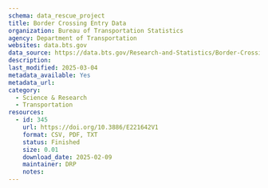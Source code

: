 ```yaml
---
schema: data_rescue_project 
title: Border Crossing Entry Data
organization: Bureau of Transportation Statistics
agency: Department of Transportation
websites: data.bts.gov
data_source: https://data.bts.gov/Research-and-Statistics/Border-Crossing-Entry-Data/keg4-3bc2/about_data
description: 
last_modified: 2025-03-04
metadata_available: Yes
metadata_url: 
category:
  - Science & Research 
  - Transportation 
resources:
  - id: 345
    url: https://doi.org/10.3886/E221642V1
    format: CSV, PDF, TXT
    status: Finished
    size: 0.01
    download_date: 2025-02-09
    maintainer: DRP
    notes: 
---
```

